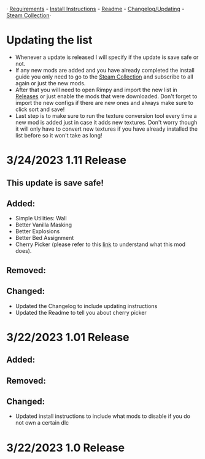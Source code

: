· [Requirements](https://github.com/H0wd3n/Boomalope-Blues/blob/main/Requirements.md) - [Install Instructions](https://github.com/H0wd3n/Boomalope-Blues/blob/main/Install-Instructions.md) - [Readme](https://github.com/H0wd3n/Boomalope-Blues/blob/main/README.md) - [Changelog/Updating](https://github.com/H0wd3n/Boomalope-Blues/blob/main/Updating%20-%20Changelog.md) - [Steam Collection](https://steamcommunity.com/sharedfiles/filedetails/?id=2950431243)·

# Updating the list
 - Whenever a update is released I will specify if the update is save safe or not. 
 - If any new mods are added and you have already completed the install guide you only need to go to the [Steam Collection](https://steamcommunity.com/sharedfiles/filedetails/?id=2950431243) and subscribe to all again or just the new mods.
 - After that you will need to open Rimpy and import the new list in [Releases](https://github.com/H0wd3n/Boomalope-Blues/releases) or just enable the mods that were downloaded. Don't forget to import the new configs if there are new ones and always make sure to click sort and save!
 - Last step is to make sure to run the texture conversion tool every time a new mod is added just in case it adds new textures. Don't worry though it will only have to convert new textures if you have already installed the list before so it won't take as long!

# 3/24/2023 1.11 Release
## This update is save safe!
 ## Added:
 - Simple Utilities: Wall
 - Better Vanilla Masking
 - Better Explosions
 - Better Bed Assignment
 - Cherry Picker (please refer to this [link](https://steamcommunity.com/sharedfiles/filedetails/?id=2633276599) to understand what this mod does).
 ## Removed: 
 ## Changed:
- Updated the Changelog to include updating instructions
- Updated the Readme to tell you about cherry picker

# 3/22/2023 1.01 Release
 ## Added:
 ## Removed: 
 ## Changed:
 - Updated install instructions to include what mods to disable if you do not own a certain dlc
# 3/22/2023 1.0 Release
